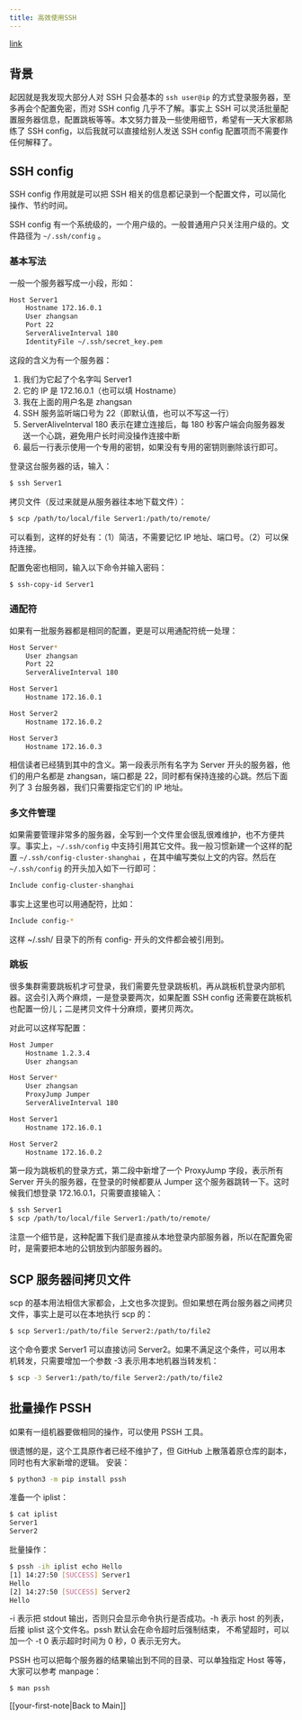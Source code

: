 ```yaml
---
title: 高效使用SSH
---
```


[link](https://zhuanlan.zhihu.com/p/716963359)

## 背景

起因就是我发现大部分人对 SSH 只会基本的 `ssh user@ip` 的方式登录服务器，至多再会个配置免密，而对 SSH config 几乎不了解。事实上 SSH 可以灵活批量配置服务器信息，配置跳板等等。本文努力普及一些使用细节，希望有一天大家都熟练了 SSH config，以后我就可以直接给别人发送 SSH config 配置项而不需要作任何解释了。

## SSH config

SSH config 作用就是可以把 SSH 相关的信息都记录到一个配置文件，可以简化操作、节约时间。

SSH config 有一个系统级的，一个用户级的。一般普通用户只关注用户级的。文件路径为 `~/.ssh/config` 。

### 基本写法

一般一个服务器写成一小段，形如：
```bash
Host Server1
    Hostname 172.16.0.1
    User zhangsan
    Port 22
    ServerAliveInterval 180
    IdentityFile ~/.ssh/secret_key.pem
```
这段的含义为有一个服务器：

1. 我们为它起了个名字叫 Server1
2. 它的 IP 是 172.16.0.1（也可以填 Hostname）
3. 我在上面的用户名是 zhangsan
4. SSH 服务监听端口号为 22（即默认值，也可以不写这一行）
5. ServerAliveInterval 180 表示在建立连接后，每 180 秒客户端会向服务器发送一个心跳，避免用户长时间没操作连接中断
6. 最后一行表示使用一个专用的密钥，如果没有专用的密钥则删除该行即可。

登录这台服务器的话，输入：
```bash
$ ssh Server1
```
拷贝文件（反过来就是从服务器往本地下载文件）：
```bash
$ scp /path/to/local/file Server1:/path/to/remote/
```
可以看到，这样的好处有：（1）简洁，不需要记忆 IP 地址、端口号。（2）可以保持连接。

配置免密也相同，输入以下命令并输入密码：
```bash
$ ssh-copy-id Server1
```
### 通配符
如果有一批服务器都是相同的配置，更是可以用通配符统一处理：
```bash
Host Server*
    User zhangsan
    Port 22
    ServerAliveInterval 180

Host Server1
    Hostname 172.16.0.1

Host Server2
    Hostname 172.16.0.2

Host Server3
    Hostname 172.16.0.3
```
相信读者已经猜到其中的含义。第一段表示所有名字为 Server 开头的服务器，他们的用户名都是 zhangsan，端口都是 22，同时都有保持连接的心跳。然后下面列了 3 台服务器，我们只需要指定它们的 IP 地址。

### 多文件管理
如果需要管理非常多的服务器，全写到一个文件里会很乱很难维护，也不方便共享。事实上，`~/.ssh/config` 中支持引用其它文件。我一般习惯新建一个这样的配置 `~/.ssh/config-cluster-shanghai` ，在其中编写类似上文的内容。然后在 `~/.ssh/config` 的开头加入如下一行即可：
```bash
Include config-cluster-shanghai
```
事实上这里也可以用通配符，比如：
```bash
Include config-*
```
这样 ~/.ssh/ 目录下的所有 config- 开头的文件都会被引用到。

### 跳板

很多集群需要跳板机才可登录，我们需要先登录跳板机，再从跳板机登录内部机器。这会引入两个麻烦，一是登录要两次，如果配置 SSH config 还需要在跳板机也配置一份儿；二是拷贝文件十分麻烦，要拷贝两次。

对此可以这样写配置：
```bash
Host Jumper
    Hostname 1.2.3.4
    User zhangsan

Host Server*
    User zhangsan
    ProxyJump Jumper
    ServerAliveInterval 180

Host Server1
    Hostname 172.16.0.1

Host Server2
    Hostname 172.16.0.2
```
第一段为跳板机的登录方式，第二段中新增了一个 ProxyJump 字段，表示所有 Server 开头的服务器，在登录的时候都要从 Jumper 这个服务器跳转一下。这时候我们想登录 172.16.0.1，只需要直接输入：
```bash
$ ssh Server1
$ scp /path/to/local/file Server1:/path/to/remote/
```
注意一个细节是，这种配置下我们是直接从本地登录内部服务器，所以在配置免密时，是需要把本地的公钥放到内部服务器的。

## SCP 服务器间拷贝文件
scp 的基本用法相信大家都会，上文也多次提到。但如果想在两台服务器之间拷贝文件，事实上是可以在本地执行 scp 的：
```bash
$ scp Server1:/path/to/file Server2:/path/to/file2
```
这个命令要求 Server1 可以直接访问 Server2。如果不满足这个条件，可以用本机转发，只需要增加一个参数 -3 表示用本地机器当转发机：
```bash
$ scp -3 Server1:/path/to/file Server2:/path/to/file2
```

## 批量操作 PSSH
如果有一组机器要做相同的操作，可以使用 PSSH 工具。

很遗憾的是，这个工具原作者已经不维护了，但 GitHub 上散落着原仓库的副本，同时也有大家新增的逻辑。
安装：
```bash
$ python3 -m pip install pssh
```
准备一个 iplist：
```bash
$ cat iplist
Server1
Server2
```
批量操作：
```bash
$ pssh -ih iplist echo Hello
[1] 14:27:50 [SUCCESS] Server1
Hello
[2] 14:27:50 [SUCCESS] Server2
Hello
```
-i 表示把 stdout 输出，否则只会显示命令执行是否成功。-h 表示 host 的列表，后接 iplist 这个文件名。pssh 默认会在命令超时后强制结束， 不希望超时，可以加一个 -t 0 表示超时时间为 0 秒，0 表示无穷大。

PSSH 也可以把每个服务器的结果输出到不同的目录、可以单独指定 Host 等等，大家可以参考 manpage：
```bash
$ man pssh
```


[[your-first-note|Back to Main]]
